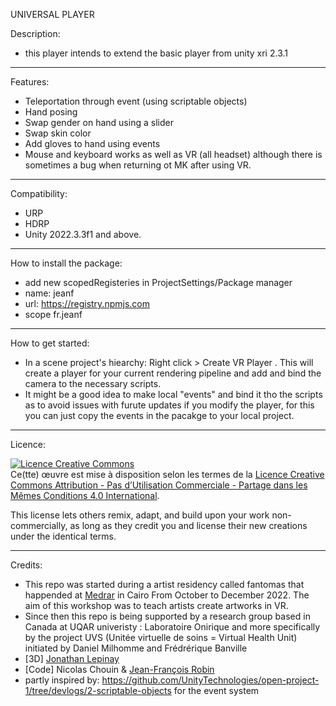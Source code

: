 UNIVERSAL PLAYER


Description:
- this player intends to extend the basic player from unity xri 2.3.1

------------------------------------------------------------------------------------------------------
Features:
- Teleportation through event (using scriptable objects)
- Hand posing
- Swap gender on hand using a slider
- Swap skin color
- Add gloves to hand using events
- Mouse and keyboard works as well as VR (all headset) although there is sometimes a bug when returning ot MK after using VR.


------------------------------------------------------------------------------------------------------
Compatibility:
- URP
- HDRP
- Unity 2022.3.3f1 and above.


------------------------------------------------------------------------------------------------------
How to install the package:
- add new scopedRegisteries in ProjectSettings/Package manager
- name: jeanf
- url: https://registry.npmjs.com
- scope fr.jeanf

------------------------------------------------------------------------------------------------------
How to get started:
- In a scene project's hiearchy: Right click > Create VR Player . This will create a player for your current rendering pipeline and add and bind the camera to the necessary scripts.
- It might be a good idea to make local "events" and bind it tho the scripts as to avoid issues with furute updates if you modify the player, for this you can just copy the events in the pacakge to your local project.


------------------------------------------------------------------------------------------------------
Licence:

<a rel="license" href="http://creativecommons.org/licenses/by-nc-sa/4.0/"><img alt="Licence Creative Commons" style="border-width:0" src="https://i.creativecommons.org/l/by-nc-sa/4.0/88x31.png" /></a><br />Ce(tte) œuvre est mise à disposition selon les termes de la <a rel="license" href="http://creativecommons.org/licenses/by-nc-sa/4.0/">Licence Creative Commons Attribution - Pas d’Utilisation Commerciale - Partage dans les Mêmes Conditions 4.0 International</a>.

This license lets others remix, adapt, and build upon your work non-commercially, as long as they credit you and license their new creations under the identical terms.

------------------------------------------------------------------------------------------------------
Credits:

- This repo was started during a artist residency called fantomas that happended at <a href="https://www.medrar.org/">Medrar</a> in Cairo From October to December 2022. The aim of this workshop was to teach artists create artworks in VR.
- Since then this repo is being supported by a research group based in Canada at UQAR univeristy : Laboratoire Onirique and more specifically by the project UVS (Unitée virtuelle de soins = Virtual Health Unit) initiated by Daniel Milhomme and Frédrérique Banville
- [3D] <a href="https://www.linkedin.com/in/jonathan-l%C3%A9pinay/?originalSubdomain=ca">Jonathan Lepinay</a>
- [Code] Nicolas Chouin & <a href="https://jeanfrancoisrobin.art">Jean-François Robin</a>
- partly inspired by: https://github.com/UnityTechnologies/open-project-1/tree/devlogs/2-scriptable-objects for the event system
